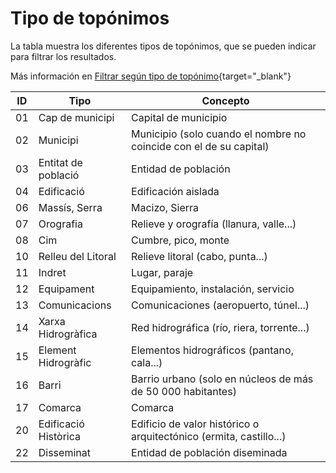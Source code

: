 # Tipo de topónimos

La tabla muestra los diferentes tipos de topónimos, que se pueden indicar para filtrar los resultados. 

Más información en [Filtrar según tipo de topónimo](ex_tipus.md){target="_blank"}

| ID      | Tipo                          | Concepto|
| ----------- | ------------------------------------ |---|
| 01 |Cap de municipi| Capital de municipio|
| 02 |Municipi|Municipio (solo cuando el nombre no coincide con el de su capital) |
| 03 |Entitat de població| Entidad de población|
| 04 |Edificació |Edificación aislada |
| 06 |Massís, Serra|Macizo, Sierra |
| 07 |Orografia|Relieve y orografía (llanura, valle...) |
| 08 |Cim |Cumbre, pico, monte|
| 10 |Relleu del Litoral |Relieve litoral (cabo, punta...) |
| 11 |Indret |Lugar, paraje |
| 12 |Equipament |Equipamiento, instalación, servicio |
| 13 |Comunicacions |Comunicaciones (aeropuerto, túnel...) |
| 14 |Xarxa Hidrogràfica |Red hidrográfica (río, riera, torrente...) |
| 15 |Element Hidrogràfic |Elementos hidrográficos (pantano, cala...) |
| 16 |Barri |Barrio urbano (solo en núcleos de más de 50 000 habitantes) |
| 17 |Comarca |Comarca |
| 20 |Edificació Històrica |Edificio de valor histórico o arquitectónico (ermita, castillo...) |
| 22 |Disseminat |Entidad de población diseminada |
